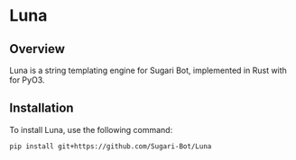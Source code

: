 # Luna 

## Overview
Luna is a string templating engine for Sugari Bot, implemented in Rust with for PyO3. 

## Installation
To install Luna, use the following command:
```bash
pip install git+https://github.com/Sugari-Bot/Luna
```
